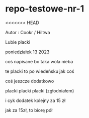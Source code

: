 # repo-testowe-nr-1

<<<<<<< HEAD

Autor : Cookr / Hiltwa

Lubie placki

poniedziałek 13 2023

coś napisane bo taka wola nieba 

te placki to po wiedeńsku jak coś

coś jeszcze dodatkowo

placki placki placki (zgłodniałem)

i cyk dodatek kolejny za 15 zł

jak za 15zł, to biorę pół